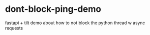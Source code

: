 # dont-block-ping-demo
fastapi + tilt demo about how to not block the python thread w async requests
